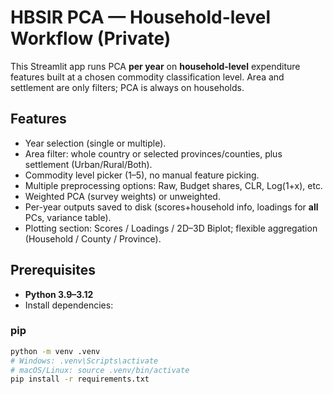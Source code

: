 # HBSIR PCA — Household-level Workflow (Private)

This Streamlit app runs PCA **per year** on **household-level** expenditure features built at a chosen commodity classification level. Area and settlement are only filters; PCA is always on households.

## Features
- Year selection (single or multiple).
- Area filter: whole country or selected provinces/counties, plus settlement (Urban/Rural/Both).
- Commodity level picker (1–5), no manual feature picking.
- Multiple preprocessing options: Raw, Budget shares, CLR, Log(1+x), etc.
- Weighted PCA (survey weights) or unweighted.
- Per-year outputs saved to disk (scores+household info, loadings for **all** PCs, variance table).
- Plotting section: Scores / Loadings / 2D–3D Biplot; flexible aggregation (Household / County / Province).

## Prerequisites
- **Python 3.9–3.12**  
- Install dependencies:

### pip
```bash
python -m venv .venv
# Windows: .venv\Scripts\activate
# macOS/Linux: source .venv/bin/activate
pip install -r requirements.txt
